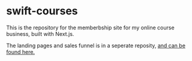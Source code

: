 # swift-courses

This is the repository for the memberbship site for my online course business, built with Next.js.

The landing pages and sales funnel is in a seperate reposity, [and can be found here.](https://github.com/frozberry/swift-funnel)
